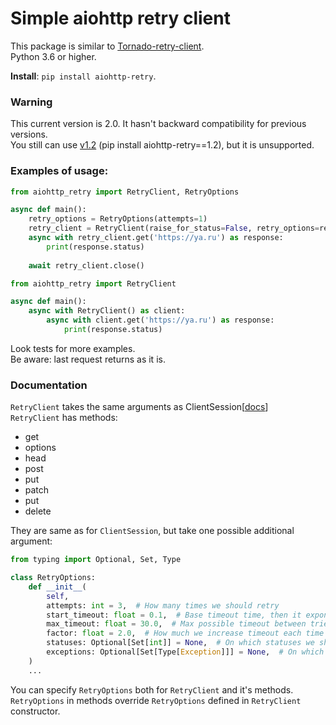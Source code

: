 # Simple aiohttp retry client

This package is similar to [Tornado-retry-client](https://github.com/wpjunior/tornado-retry-client). \
Python 3.6 or higher.

**Install**: `pip install aiohttp-retry`.

### Warning
This current version is 2.0. It hasn't backward compatibility for previous versions. \
You still can use [v1.2](https://github.com/inyutin/aiohttp_retry/tree/v1.2) (pip install aiohttp-retry==1.2), but it is unsupported.


### Examples of usage:
```python
from aiohttp_retry import RetryClient, RetryOptions

async def main():
    retry_options = RetryOptions(attempts=1)
    retry_client = RetryClient(raise_for_status=False, retry_options=retry_options)
    async with retry_client.get('https://ya.ru') as response:
        print(response.status)
        
    await retry_client.close()
```

```python
from aiohttp_retry import RetryClient

async def main():
    async with RetryClient() as client:
        async with client.get('https://ya.ru') as response:
            print(response.status)
```
Look tests for more examples. \
Be aware: last request returns as it is.

### Documentation
`RetryClient` takes the same arguments as ClientSession[[docs](https://docs.aiohttp.org/en/stable/client_reference.html)] \
`RetryClient` has methods:
- get
- options
- head
- post
- put
- patch
- put
- delete

They are same as for `ClientSession`, but take one possible additional argument: 
```python
from typing import Optional, Set, Type

class RetryOptions:
    def __init__(
        self,
        attempts: int = 3,  # How many times we should retry
        start_timeout: float = 0.1,  # Base timeout time, then it exponentially grow
        max_timeout: float = 30.0,  # Max possible timeout between tries
        factor: float = 2.0,  # How much we increase timeout each time
        statuses: Optional[Set[int]] = None,  # On which statuses we should retry
        exceptions: Optional[Set[Type[Exception]]] = None,  # On which exceptions we should retry
    )
    ...
```
You can specify `RetryOptions` both for `RetryClient` and it's methods. 
`RetryOptions` in methods override `RetryOptions` defined in `RetryClient` constructor.
